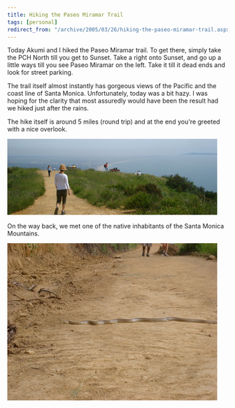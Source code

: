 ```yaml
---
title: Hiking the Paseo Miramar Trail
tags: [personal]
redirect_from: "/archive/2005/03/26/hiking-the-paseo-miramar-trail.aspx/"
---
```


Today Akumi and I hiked the Paseo Miramar trail. To get there, simply
take the PCH North till you get to Sunset. Take a right onto Sunset, and
go up a little ways till you see Paseo Miramar on the left. Take it till
it dead ends and look for street parking.

The trail itself almost instantly has gorgeous views of the Pacific and
the coast line of Santa Monica. Unfortunately, today was a bit hazy. I
was hoping for the clarity that most assuredly would have been the
result had we hiked just after the rains.

The hike itself is around 5 miles (round trip) and at the end you're
greeted with a nice overlook.

![Paseo Miramar Hike](/images/PaseoMiramarHike.jpg)

On the way back, we met one of the native inhabitants of the Santa
Monica Mountains.

![Snake](/images/Snake.jpg)



